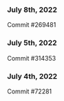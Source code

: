 ### July 8th, 2022

Commit #269481

### July 5th, 2022

Commit #314353


### July 4th, 2022

Commit #72281

